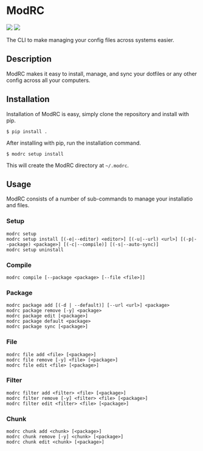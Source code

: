 # ModRC
![](https://github.com/sheldonkwoodward/modrc-cli/workflows/tests/badge.svg)
![](https://img.shields.io/github/license/sheldonkwoodward/modrc-cli.svg)

The CLI to make managing your config files across systems easier.


## Description
ModRC makes it easy to install, manage, and sync your dotfiles or any other config across all your computers.


## Installation
Installation of ModRC is easy, simply clone the repository and install with pip.
```
$ pip install .
```

After installing with pip, run the installation command.
```
$ modrc setup install
```

This will create the ModRC directory at `~/.modrc`.


## Usage
ModRC consists of a number of sub-commands to manage your installatio and files.

### Setup
```
modrc setup
modrc setup install [(-e|--editor) <editor>] [(-u|--url) <url>] [(-p|--package) <package>] [(-c|--compile)] [(-s|--auto-sync)]
modrc setup uninstall
```

### Compile
```
modrc compile [--package <package> [--file <file>]]
```

### Package
```
modrc package add [(-d | --default)] [--url <url>] <package>
modrc package remove [-y] <package>
modrc package edit [<package>]
modrc package default <package>
modrc package sync [<package>]
```

### File
```
modrc file add <file> [<package>]
modrc file remove [-y] <file> [<package>]
modrc file edit <file> [<package>]
```

### Filter
```
modrc filter add <filter> <file> [<package>]
modrc filter remove [-y] <filter> <file> [<package>]
modrc filter edit <filter> <file> [<package>]
```

### Chunk
```
modrc chunk add <chunk> [<package>]
modrc chunk remove [-y] <chunk> [<package>]
modrc chunk edit <chunk> [<package>]
```
